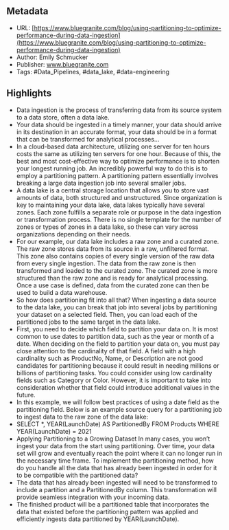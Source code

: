 ## Metadata

* URL: [https://www.bluegranite.com/blog/using-partitioning-to-optimize-performance-during-data-ingestion](https://www.bluegranite.com/blog/using-partitioning-to-optimize-performance-during-data-ingestion)
* Author: Emily Schmucker
* Publisher: www.bluegranite.com
* Tags: #Data_Pipelines, #data_lake, #data-engineering

## Highlights

* Data ingestion is the process of transferring data from its source system to a data store, often a data lake.
* Your data should be ingested in a timely manner, your data should arrive in its destination in an accurate format, your data should be in a format that can be transformed for analytical processes...
* In a cloud-based data architecture, utilizing one server for ten hours costs the same as utilizing ten servers for one hour. Because of this, the best and most cost-effective way to optimize performance is to shorten your longest running job. An incredibly powerful way to do this is to employ a partitioning pattern. A partitioning pattern essentially involves breaking a large data ingestion job into several smaller jobs.
* A data lake is a central storage location that allows you to store vast amounts of data, both structured and unstructured. Since organization is key to maintaining your data lake, data lakes typically have several zones. Each zone fulfills a separate role or purpose in the data ingestion or transformation process. There is no single template for the number of zones or types of zones in a data lake, so these can vary across organizations depending on their needs.
* For our example, our data lake includes a raw zone and a curated zone. The raw zone stores data from its source in a raw, unfiltered format. This zone also contains copies of every single version of the raw data from every single ingestion. The data from the raw zone is then transformed and loaded to the curated zone. The curated zone is more structured than the raw zone and is ready for analytical processing. Once a use case is defined, data from the curated zone can then be used to build a data warehouse.
* So how does partitioning fit into all that? When ingesting a data source to the data lake, you can break that job into several jobs by partitioning your dataset on a selected field. Then, you can load each of the partitioned jobs to the same target in the data lake.
* First, you need to decide which field to partition your data on. It is most common to use dates to partition data, such as the year or month of a date. When deciding on the field to partition your data on, you must pay close attention to the cardinality of that field. A field with a high cardinality such as ProductNo, Name, or Description are not good candidates for partitioning because it could result in needing millions or billions of partitioning tasks. You could consider using low cardinality fields such as Category or Color. However, it is important to take into consideration whether that field could introduce additional values in the future.
* In this example, we will follow best practices of using a date field as the partitioning field. Below is an example source query for a partitioning job to ingest data to the raw zone of the data lake:
* SELECT \*, YEAR(LaunchDate) AS PartitionedBy FROM Products WHERE YEAR(LaunchDate) = 2021
* Applying Partitioning to a Growing Dataset In many cases, you won’t ingest your data from the start using partitioning. Over time, your data set will grow and eventually reach the point where it can no longer run in the necessary time frame. To implement the partitioning method, how do you handle all the data that has already been ingested in order for it to be compatible with the partitioned data?
* The data that has already been ingested will need to be transformed to include a partition and a PartitionedBy column. This transformation will provide seamless integration with your incoming data.
* The finished product will be a partitioned table that incorporates the data that existed before the partitioning pattern was applied and efficiently ingests data partitioned by YEAR(LaunchDate).
